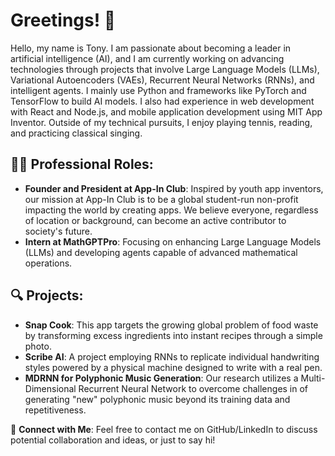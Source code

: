 # Greetings! 👋

Hello, my name is Tony. I am passionate about becoming a leader in artificial intelligence (AI), and I am currently working on advancing technologies through projects that involve Large Language Models (LLMs), Variational Autoencoders (VAEs), Recurrent Neural Networks (RNNs), and intelligent agents. I mainly use Python and frameworks like PyTorch and TensorFlow to build AI models. I also had experience in web development with React and Node.js, and mobile application development using MIT App Inventor. Outside of my technical pursuits, I enjoy playing tennis, reading, and practicing classical singing.

## 👨‍💼 Professional Roles:
- **Founder and President at App-In Club**: Inspired by youth app inventors, our mission at App-In Club is to be a global student-run non-profit impacting the world by creating apps. We believe everyone, regardless of location or background, can become an active contributor to society's future.
- **Intern at MathGPTPro**: Focusing on enhancing Large Language Models (LLMs) and developing agents capable of advanced mathematical operations.

## 🔍 Projects:
- **Snap Cook**: This app targets the growing global problem of food waste by transforming excess ingredients into instant recipes through a simple photo.
- **Scribe AI**: A project employing RNNs to replicate individual handwriting styles powered by a physical machine designed to write with a real pen.
- **MDRNN for Polyphonic Music Generation**: Our research utilizes a Multi-Dimensional Recurrent Neural Network to overcome challenges in of generating "new" polyphonic music beyond its training data and repetitiveness.

🔗 **Connect with Me**:
Feel free to contact me on GitHub/LinkedIn to discuss potential collaboration and ideas, or just to say hi!

<!--
**Tonyhrule/Tonyhrule** is a ✨ _special_ ✨ repository because its `README.md` (this file) appears on your GitHub profile.
-->
